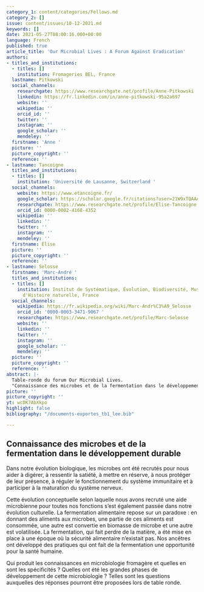```yaml
---
category_1: content/categories/Fellows.md
category_2: []
issue: content/issues/10-12-2021.md
keywords: []
date: 2021-05-27T08:00:16.000+00:00
language: French
published: true
article_title: 'Our Microbial Lives : A Forum Against Eradication'
authors:
- titles_and_institutions:
  - titles: []
    institution: Fromageries BEL, France
  lastname: Pitkowski
  social_channels:
    researchgate: https://www.researchgate.net/profile/Anne-Pitkowski
    linkedin: https://fr.linkedin.com/in/anne-pitkowski-95a2a697
    website: ''
    wikipedia: ''
    orcid_id: ''
    twitter: ''
    instagram: ''
    google_scholar: ''
    mendeley: ''
  firstname: 'Anne '
  picture: ''
  picture_copyright: ''
  reference: ''
- lastname: Tancoigne
  titles_and_institutions:
  - titles: []
    institution: 'Université de Lausanne, Switzerland '
  social_channels:
    website: https://www.etancoigne.fr/
    google_scholar: https://scholar.google.fr/citations?user=21W9xTQAAAAJ&hl=fr
    researchgate: https://www.researchgate.net/profile/Elise-Tancoigne
    orcid_id: 0000-0002-4168-4352
    wikipedia: ''
    linkedin: ''
    twitter: ''
    instagram: ''
    mendeley: ''
  firstname: Élise
  picture: ''
  picture_copyright: ''
  reference: ''
- lastname: Selosse
  firstname: 'Marc-André '
  titles_and_institutions:
  - titles: []
    institution: Institut de Systématique, Évolution, Biodiversité, Muséum national
      d'Histoire naturelle, France
  social_channels:
    wikipedia: https://fr.wikipedia.org/wiki/Marc-Andr%C3%A9_Selosse
    orcid_id: '0000-0003-3471-9067 '
    researchgate: https://www.researchgate.net/profile/Marc-Selosse
    website: ''
    linkedin: ''
    twitter: ''
    instagram: ''
    google_scholar: ''
    mendeley: ''
  picture: ''
  picture_copyright: ''
  reference: ''
abstract: |-
  Table-ronde du forum Our Microbial Lives.
  "Connaissance des microbes et de la fermentation dans le développement durable"
picture: ''
picture_copyright: ''
yt: wcDK7AbXkpo
highlight: false
bibliography: "/documents-exportes_tb1_lee.bib"

---
```

## Connaissance des microbes et de la fermentation dans le développement durable

Dans notre évolution biologique, les microbes ont été recrutés pour nous aider à digérer, à ressentir la satiété, à mettre en réserve, à nous protéger de leur présence, à réguler le fonctionnement du système immunitaire et à participer à la maturation du système nerveux.

Cette évolution conceptuelle selon laquelle nous avons recruté une aide microbienne pour toutes nos fonctions s’est également passée dans notre évolution culturelle. La fermentation alimentaire repose sur un paradoxe : en donnant des aliments aux microbes, une partie de ces aliments est consommée, une autre est convertie en biomasse de microbe et une autre est volatilisée. La fermentation, qui fait perdre de la matière, a été mise en place à une époque où la sécurité alimentaire n’existait pas. Nos ancêtres ont développé des pratiques qui ont fait de la fermentation une opportunité pour la santé humaine.

Qui produit les connaissances en microbiologie fromagère et quelles en sont les spécificités ? Quelles ont été les grandes phases de développement de cette microbiologie ? Telles sont les questions auxquelles des réponses pourront être proposées lors de table ronde.

<Youtube yt="wcDK7AbXkpo" caption ="Connaissance des microbes et de la fermentation dans le développement durable"></Youtube>